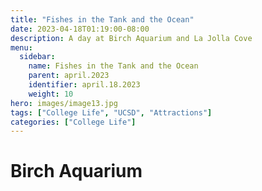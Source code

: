 ```yaml
---
title: "Fishes in the Tank and the Ocean"
date: 2023-04-18T01:19:00-08:00
description: A day at Birch Aquarium and La Jolla Cove
menu:
  sidebar:
    name: Fishes in the Tank and the Ocean
    parent: april.2023
    identifier: april.18.2023
    weight: 10
hero: images/image13.jpg
tags: ["College Life", "UCSD", "Attractions"]
categories: ["College Life"]
---
```


# Birch Aquarium


<!--{{< img src="/posts/life/2023/april/10/images/image9.jpeg" width="30%" heigt="auto"  title="Ceremony 3">}}-->